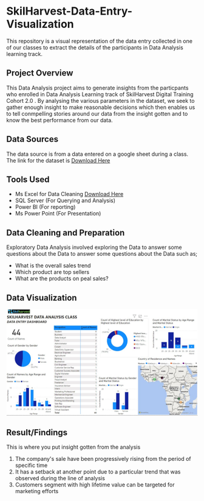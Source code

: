 # SkilHarvest-Data-Entry-Visualization
This repository is a visual representation of the data entry collected in one of our classes to extract the details of the participants in Data Analysis learning track.


## Project Overview

This Data Analysis project aims to generate insights from the particpants who enrolled in Data Analysis Learning track of SkilHarvest Digital Training Cohort 2.0 . By analysing the various parameters in the dataset, we seek to gather enough insight to make reasonable decisions which then enables us to tell conmpelling stories around our data from the insight gotten and to know the best performance from our data.

## Data Sources
The data source is from a data entered on a google sheet during a class. The link for the dataset is [Download Here](https://docs.google.com/spreadsheets/d/1j683Iej1rexP0ZklCt4CQSEjTZpUGAfhIirowQNtk80/edit?usp=sharing)

## Tools Used
- Ms Excel for Data Cleaning [Download Here](https:/www.microsoft.com)
- SQL Server (For Querying and Analysis)
- Power BI (For reporting)
- Ms Power Point (For Presentation)

## Data Cleaning and Preparation

Exploratory Data Analysis involved exploring the Data to answer some questions about the Data to answer some questions about the Data such as;
  - What is the overall sales trend
  - Which product are top sellers
  - What are the products on peal sales?

## Data Visualization
![](https://github.com/Crowngold/SkilHarvest-Data-Entry-Visualization/blob/main/SkilHarvest%20Data%20entry%20dashboard.jpg)


## Result/Findings
  This is where you put insight gotten from the analysis 
1. The company's sale have been progressively rising from the period of specific time
2. It has a setback at another point due to a particular trend that was observed during the line of analysis
3. Customers segment with high lifetime value can be targeted for marketing efforts
  


